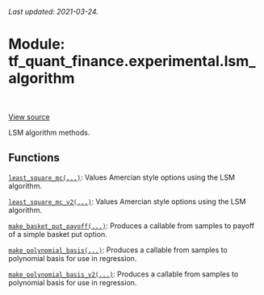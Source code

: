 <!--
This file is generated by a tool. Do not edit directly.
For open-source contributions the docs will be updated automatically.
-->

*Last updated: 2021-03-24.*

<div itemscope itemtype="http://developers.google.com/ReferenceObject">
<meta itemprop="name" content="tf_quant_finance.experimental.lsm_algorithm" />
<meta itemprop="path" content="Stable" />
</div>

# Module: tf_quant_finance.experimental.lsm_algorithm

<!-- Insert buttons and diff -->

<table class="tfo-notebook-buttons tfo-api" align="left">
</table>

<a target="_blank" href="https://github.com/google/tf-quant-finance/blob/master/tf_quant_finance/experimental/lsm_algorithm/__init__.py">View source</a>



LSM algorithm methods.



## Functions

[`least_square_mc(...)`](../../tf_quant_finance/experimental/lsm_algorithm/least_square_mc.md): Values Amercian style options using the LSM algorithm.

[`least_square_mc_v2(...)`](../../tf_quant_finance/experimental/lsm_algorithm/least_square_mc_v2.md): Values Amercian style options using the LSM algorithm.

[`make_basket_put_payoff(...)`](../../tf_quant_finance/experimental/lsm_algorithm/make_basket_put_payoff.md): Produces a callable from samples to payoff of a simple basket put option.

[`make_polynomial_basis(...)`](../../tf_quant_finance/experimental/lsm_algorithm/make_polynomial_basis.md): Produces a callable from samples to polynomial basis for use in regression.

[`make_polynomial_basis_v2(...)`](../../tf_quant_finance/experimental/lsm_algorithm/make_polynomial_basis_v2.md): Produces a callable from samples to polynomial basis for use in regression.

